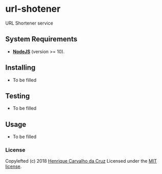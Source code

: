 # url-shotener

URL Shortener service

## System Requirements

- **[NodeJS](https://nodejs.org/en/)** (version >= 10).

## Installing

- To be filled

## Testing

- To be filled

## Usage

- To be filled

### License

Copylefted (c) 2018 [Henrique Carvalho da Cruz][1] Licensed under the [MIT license][2].

[1]: https://henriquecarv.com
[2]: ./LICENSE
